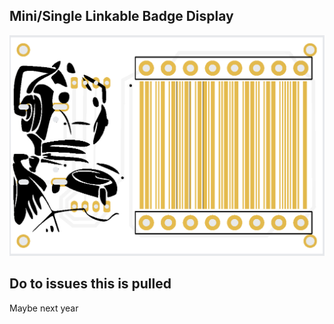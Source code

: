 ## Mini/Single Linkable Badge Display
![badge_image](ref_images/Display_Main-Front.png)

## Do to issues this is pulled
Maybe next year

